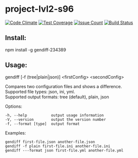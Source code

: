# project-lvl2-s96

[![Code Climate](https://codeclimate.com/github/iskaldvind/project-lvl2-s96/badges/gpa.svg)](https://codeclimate.com/github/iskaldvind/project-lvl2-s96)
[![Test Coverage](https://codeclimate.com/github/iskaldvind/project-lvl2-s96/badges/coverage.svg)](https://codeclimate.com/github/iskaldvind/project-lvl2-s96/coverage)
[![Issue Count](https://codeclimate.com/github/iskaldvind/project-lvl2-s96/badges/issue_count.svg)](https://codeclimate.com/github/iskaldvind/project-lvl2-s96)
[![Build Status](https://travis-ci.org/iskaldvind/project-lvl2-s96.svg?branch=master)](https://travis-ci.org/iskaldvind/project-lvl2-s96) 

## Install:  
npm install -g gendiff-234389

## Usage:

gendiff [-f (tree|plain|json)] \<firstConfig> \<secondConfig>

Compares two configuration files and shows a difference.  
Supported file types: json, ini, yml.  
Supported output formats: tree (default), plain, json  

Options:

    -h, --help           output usage information
    -V, --version        output the version number
    -f, --format [type]  output format
  
Examples:
  
    gendiff first-file.json another-file.json
    gendiff -f plain first-file.ini another-file.ini
    gendiff ---format json first-file.yml another-file.yml
